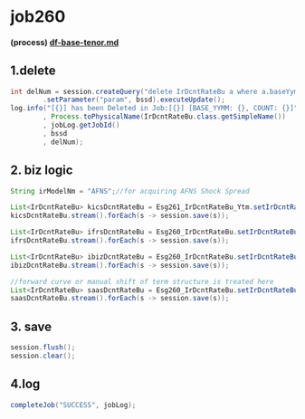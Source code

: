 # job260

#### (process) [df-base-tenor.md](../../../../biz-logic/esg-process/2.-adjusted-risk-free-term-structure/bottom-up-discount-rate/df-base-tenor.md "mention")

## 1.delete&#x20;

```java
int delNum = session.createQuery("delete IrDcntRateBu a where a.baseYymm=:param")
        .setParameter("param", bssd).executeUpdate();				
log.info("[{}] has been Deleted in Job:[{}] [BASE_YYMM: {}, COUNT: {}]"
        , Process.toPhysicalName(IrDcntRateBu.class.getSimpleName())
        , jobLog.getJobId()
        , bssd
        , delNum);
```

## 2. biz logic&#x20;

```java
String irModelNm = "AFNS";//for acquiring AFNS Shock Spread		

List<IrDcntRateBu> kicsDcntRateBu = Esg261_IrDcntRateBu_Ytm.setIrDcntRateBu(bssd, irModelNm, "KICS", kicsSwMap);				
kicsDcntRateBu.stream().forEach(s -> session.save(s));

List<IrDcntRateBu> ifrsDcntRateBu = Esg260_IrDcntRateBu.setIrDcntRateBu(bssd, irModelNm, "IFRS", ifrsSwMap);
ifrsDcntRateBu.stream().forEach(s -> session.save(s));

List<IrDcntRateBu> ibizDcntRateBu = Esg260_IrDcntRateBu.setIrDcntRateBu(bssd, irModelNm, "IBIZ", ibizSwMap);
ibizDcntRateBu.stream().forEach(s -> session.save(s));

//forward curve or manual shift of term structure is treated here
List<IrDcntRateBu> saasDcntRateBu = Esg260_IrDcntRateBu.setIrDcntRateBu(bssd, irModelNm, "SAAS", saasSwMap);
saasDcntRateBu.stream().forEach(s -> session.save(s));
```

## 3. save&#x20;

```java
session.flush();
session.clear();
```

## 4.log

```java
completeJob("SUCCESS", jobLog);
```

